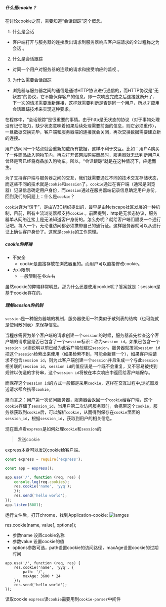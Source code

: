 ##### 什么是cookie？
在讨论cookie之前，需要知道“会话跟踪”这个概念。

1. 什么是会话 
- 客户端打开与服务器的连接发出请求到服务器响应客户端请求的全过程称之为会话 。

2. 什么是会话跟踪 
- 对同一个用户对服务器的连续的请求和接受响应的监视 。

3. 为什么需要会话跟踪 
- 浏览器与服务器之间的通信是通过HTTP协议进行通信的，而HTTP协议是”无状态”的协议，它不能保存客户的信息，即一次响应完成之后连接就断开了，下一次的请求需要重新连接，这样就需要判断是否是同一个用户，所以才应用会话跟踪技术来实现这种要求。

在程序中，“会话跟踪”是很重要的事情。由于http是无状态的协议（对于事物处理没有记忆能力，缺少状态意味着如果后续处理需要前面的信息，则它必须重传），一旦数据交换完毕，客户端和服务器端的连接就会关闭，再次交换数据需要建立新的连接。

用户访问同一个站点就会重新加载所有数据，这样不利于交互。比如：用户A购买了一件商品放入购物车内，再次打开该网站购买商品时，服务器就无法判断用户A曾经是否已经将商品加入购物车。所以，“会话跟踪”就是在这种情况下，应运而生。

为了支持客户端与服务器之间的交互，我们就需要通过不同的技术交互存储状态，而这些不同的技术就是`cookie`和`session`了。`cookie`通过在客户端（通常是浏览器）记录信息确定用户身份，而`cession`通过在服务器端记录信息确定用户身份。回到我们的问题上：什么是`cookie`？

`cookie`译为“饼干”，是由W3C组织提出的，最早是由Netscape社区发展的一种机制，目前，所有主流浏览器都支持`cookie` 。前面提到，http是无状态协议，服务器单从网络连接上是无法知道客户身份的。怎么办呢？就给客户端们颁发一个通行证吧。每人一个，无论谁访问都必须携带自己的通行证。这样服务器就可以从通行证上确认客户身份了。这就是`cookie`的工作原理。

##### cookie的弊端
- 不安全
    - cookie是直接存放在浏览器里的。而用户可以直接修改cookie。
- 大小限制
    - 一般限制在4k左右

虽然cookie的弊端非常明显，那为什么还要使用cookie呢？答案就是：session是基于cookie存在的。

##### 理解session的机制
`session`是一种服务器端的机制，服务器使用一种类似于散列表的结构（也可能就是使用散列表）来保存信息。 

当程序需要为某个客户端的请求创建一个`session`的时候，服务器首先检查这个客户端的请求里是否已包含了一个`session`标识：称为`session id`，如果已包含一个`session id`则说明以前已经为此客户端创建过`session`，服务器就按照`session id`把这个`session`检索出来使用（如果检索不到，可能会新建一个），如果客户端请求不包含`session id`，则为此客户端创建一个`session`并且生成一个与此`session`相关联的`session id`，`session id`的值应该是一个既不会重复，又不容易被找到规律以仿造的字符串，这个`session id`将被在本次响应中返回给客户端保存。 

而保存这个`session id`的方式一般都是采用`cookie`，这样在交互过程中,浏览器发送请求都会携带`cookie`。

简而言之：用户第一次访问服务器，服务器会返回一个`cookie`给客户端，这个`cookie`存储了`session_id`，当用户第二次访问服务器时，会携带这个`cookie`，服务器获取到`cookie`后，可以解析`cookie`，从而得到保存在`cookie`里面的`session_id`，根据`session_id`，获取到用户的相关信息。

现在重点看`express`是如何处理`cookie`和`session`的:

> 发送cookie

express本身可以发送cookie给客户端。
```js
const express = require('express');

const app = express();

app.use('/', function (req, res) {
    console.log(req.cookies);
    res.cookie('name', 'yyq');
    });
    res.send('hello world');
});
app.listen(8081);
```
运行文件后，打开chrome，找到Application-cookie:
![iamges](https://github.com/anth-angle/notes/master/images/mixin_02.png?raw=true)

res.cookie(name, value[, options]);
- 参数name 设置cookie名称
- 参数value 设置cookie的值
- options参数可选，path设置cookie的访问路径，maxAge设置cookie的过期时间
```
app.use('/', function (req, res) {
    res.cookie('name', 'yyq', {
        path: '/',
        maxAge: 3600 * 24
    });
    res.send('hello world');
});
```

读取cookie
`express`读`cookie`需要用到`cookie-parser`中间件